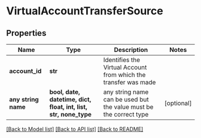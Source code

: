 # VirtualAccountTransferSource


## Properties
Name | Type | Description | Notes
------------ | ------------- | ------------- | -------------
**account_id** | **str** | Identifies the Virtual Account from which the transfer was made | 
**any string name** | **bool, date, datetime, dict, float, int, list, str, none_type** | any string name can be used but the value must be the correct type | [optional]

[[Back to Model list]](../README.md#documentation-for-models) [[Back to API list]](../README.md#documentation-for-api-endpoints) [[Back to README]](../README.md)


